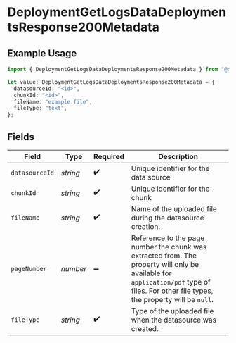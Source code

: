 # DeploymentGetLogsDataDeploymentsResponse200Metadata

## Example Usage

```typescript
import { DeploymentGetLogsDataDeploymentsResponse200Metadata } from "@orq-ai/node/models/operations";

let value: DeploymentGetLogsDataDeploymentsResponse200Metadata = {
  datasourceId: "<id>",
  chunkId: "<id>",
  fileName: "example.file",
  fileType: "text",
};
```

## Fields

| Field                                                                                                                                                                                  | Type                                                                                                                                                                                   | Required                                                                                                                                                                               | Description                                                                                                                                                                            |
| -------------------------------------------------------------------------------------------------------------------------------------------------------------------------------------- | -------------------------------------------------------------------------------------------------------------------------------------------------------------------------------------- | -------------------------------------------------------------------------------------------------------------------------------------------------------------------------------------- | -------------------------------------------------------------------------------------------------------------------------------------------------------------------------------------- |
| `datasourceId`                                                                                                                                                                         | *string*                                                                                                                                                                               | :heavy_check_mark:                                                                                                                                                                     | Unique identifier for the data source                                                                                                                                                  |
| `chunkId`                                                                                                                                                                              | *string*                                                                                                                                                                               | :heavy_check_mark:                                                                                                                                                                     | Unique identifier for the chunk                                                                                                                                                        |
| `fileName`                                                                                                                                                                             | *string*                                                                                                                                                                               | :heavy_check_mark:                                                                                                                                                                     | Name of the uploaded file during the datasource creation.                                                                                                                              |
| `pageNumber`                                                                                                                                                                           | *number*                                                                                                                                                                               | :heavy_minus_sign:                                                                                                                                                                     | Reference to the page number the chunk was extracted from. The property will only be available for `application/pdf` type of files. For other file types, the property will be `null`. |
| `fileType`                                                                                                                                                                             | *string*                                                                                                                                                                               | :heavy_check_mark:                                                                                                                                                                     | Type of the uploaded file when the datasource was created.                                                                                                                             |